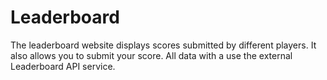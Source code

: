 # Leaderboard
The leaderboard website displays scores submitted by different players. It also allows you to submit your score. All data with a use the external Leaderboard API service.
